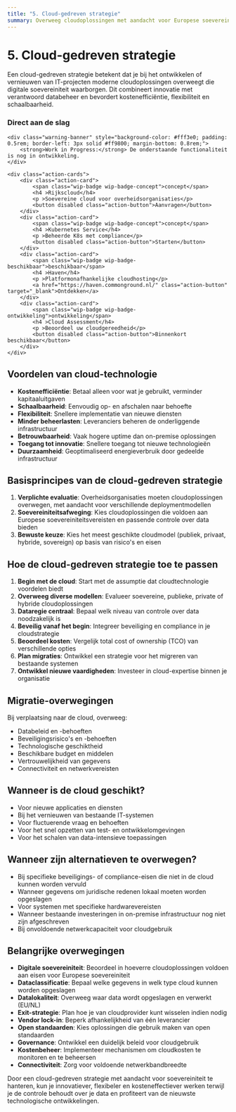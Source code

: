 ```yaml
---
title: "5. Cloud-gedreven strategie"
summary: Overweeg cloudoplossingen met aandacht voor Europese soevereiniteit en controle over data.
---
```


# 5. Cloud-gedreven strategie

Een cloud-gedreven strategie betekent dat je bij het ontwikkelen of vernieuwen van IT-projecten moderne cloudoplossingen overweegt die digitale soevereiniteit waarborgen. Dit combineert innovatie met verantwoord databeheer en bevordert kostenefficiëntie, flexibiliteit en schaalbaarheid.

<div class="direct-aan-de-slag">
    <h3>Direct aan de slag</h3>

    <div class="warning-banner" style="background-color: #fff3e0; padding: 0.5rem; border-left: 3px solid #ff9800; margin-bottom: 0.8rem;">
        <strong>Work in Progress:</strong> De onderstaande functionaliteit is nog in ontwikkeling.
    </div>

    <div class="action-cards">
        <div class="action-card">
            <span class="wip-badge wip-badge-concept">concept</span>
            <h4 >Rijkscloud</h4>
            <p >Soevereine cloud voor overheidsorganisaties</p>
            <button disabled class="action-button">Aanvragen</button>
        </div>
        <div class="action-card">
            <span class="wip-badge wip-badge-concept">concept</span>
            <h4 >Kubernetes Service</h4>
            <p >Beheerde K8s met compliance</p>
            <button disabled class="action-button">Starten</button>
        </div>
        <div class="action-card">
            <span class="wip-badge wip-badge-beschikbaar">beschikbaar</span>
            <h4 >Haven</h4>
            <p >Platformonafhankelijke cloudhosting</p>
            <a href="https://haven.commonground.nl/" class="action-button" target="_blank">Ontdekken</a>
        </div>
        <div class="action-card">
            <span class="wip-badge wip-badge-ontwikkeling">ontwikkeling</span>
            <h4 >Cloud Assessment</h4>
            <p >Beoordeel uw cloudgereedheid</p>
            <button disabled class="action-button">Binnenkort beschikbaar</button>
        </div>
    </div>
</div>

## Voordelen van cloud-technologie

- **Kostenefficiëntie**: Betaal alleen voor wat je gebruikt, verminder kapitaaluitgaven
- **Schaalbaarheid**: Eenvoudig op- en afschalen naar behoefte
- **Flexibiliteit**: Snellere implementatie van nieuwe diensten
- **Minder beheerlasten**: Leveranciers beheren de onderliggende infrastructuur
- **Betrouwbaarheid**: Vaak hogere uptime dan on-premise oplossingen
- **Toegang tot innovatie**: Snellere toegang tot nieuwe technologieën
- **Duurzaamheid**: Geoptimaliseerd energieverbruik door gedeelde infrastructuur

## Basisprincipes van de cloud-gedreven strategie

1. **Verplichte evaluatie**: Overheidsorganisaties moeten cloudoplossingen overwegen, met aandacht voor verschillende deploymentmodellen
2. **Soevereiniteitsafweging**: Kies cloudoplossingen die voldoen aan Europese soevereiniteitsvereisten en passende controle over data bieden
3. **Bewuste keuze**: Kies het meest geschikte cloudmodel (publiek, privaat, hybride, sovereign) op basis van risico's en eisen

## Hoe de cloud-gedreven strategie toe te passen

1. **Begin met de cloud**: Start met de assumptie dat cloudtechnologie voordelen biedt
2. **Overweeg diverse modellen**: Evalueer soevereine, publieke, private of hybride cloudoplossingen
3. **Dataregie centraal**: Bepaal welk niveau van controle over data noodzakelijk is
4. **Beveilig vanaf het begin**: Integreer beveiliging en compliance in je cloudstrategie
5. **Beoordeel kosten**: Vergelijk total cost of ownership (TCO) van verschillende opties
6. **Plan migraties**: Ontwikkel een strategie voor het migreren van bestaande systemen
7. **Ontwikkel nieuwe vaardigheden**: Investeer in cloud-expertise binnen je organisatie

## Migratie-overwegingen

Bij verplaatsing naar de cloud, overweeg:
- Databeleid en -behoeften
- Beveiligingsrisico's en -behoeften
- Technologische geschiktheid
- Beschikbare budget en middelen
- Vertrouwelijkheid van gegevens
- Connectiviteit en netwerkvereisten

## Wanneer is de cloud geschikt?

- Voor nieuwe applicaties en diensten
- Bij het vernieuwen van bestaande IT-systemen
- Voor fluctuerende vraag en behoeften
- Voor het snel opzetten van test- en ontwikkelomgevingen
- Voor het schalen van data-intensieve toepassingen

## Wanneer zijn alternatieven te overwegen?

- Bij specifieke beveiligings- of compliance-eisen die niet in de cloud kunnen worden vervuld
- Wanneer gegevens om juridische redenen lokaal moeten worden opgeslagen
- Voor systemen met specifieke hardwarevereisten
- Wanneer bestaande investeringen in on-premise infrastructuur nog niet zijn afgeschreven
- Bij onvoldoende netwerkcapaciteit voor cloudgebruik

## Belangrijke overwegingen

- **Digitale soevereiniteit**: Beoordeel in hoeverre cloudoplossingen voldoen aan eisen voor Europese soevereiniteit
- **Dataclassificatie**: Bepaal welke gegevens in welk type cloud kunnen worden opgeslagen
- **Datalokaliteit**: Overweeg waar data wordt opgeslagen en verwerkt (EU/NL)
- **Exit-strategie**: Plan hoe je van cloudprovider kunt wisselen indien nodig
- **Vendor lock-in**: Beperk afhankelijkheid van één leverancier
- **Open standaarden**: Kies oplossingen die gebruik maken van open standaarden
- **Governance**: Ontwikkel een duidelijk beleid voor cloudgebruik
- **Kostenbeheer**: Implementeer mechanismen om cloudkosten te monitoren en te beheersen
- **Connectiviteit**: Zorg voor voldoende netwerkbandbreedte

Door een cloud-gedreven strategie met aandacht voor soevereiniteit te hanteren, kun je innovatiever, flexibeler en kosteneffectiever werken terwijl je de controle behoudt over je data en profiteert van de nieuwste technologische ontwikkelingen.

